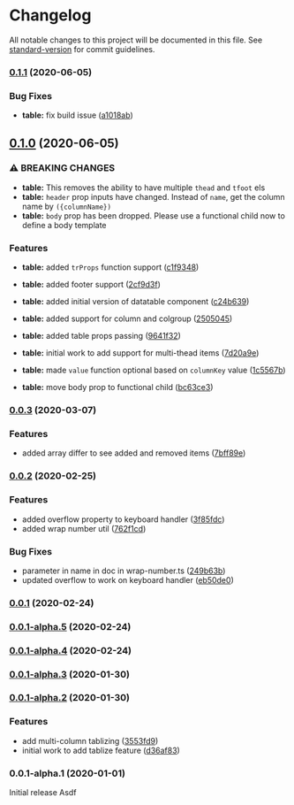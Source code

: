 # Changelog

All notable changes to this project will be documented in this file. See [standard-version](https://github.com/conventional-changelog/standard-version) for commit guidelines.

### [0.1.1](https://github.com/unicorn-utterances/batteries-not-included/compare/v0.1.0...v0.1.1) (2020-06-05)


### Bug Fixes

* **table:** fix build issue ([a1018ab](https://github.com/unicorn-utterances/batteries-not-included/commit/a1018abd1ad525acead1a8ae94ec55f6cbb41afb))

## [0.1.0](https://github.com/unicorn-utterances/batteries-not-included/compare/v0.0.3...v0.1.0) (2020-06-05)


### ⚠ BREAKING CHANGES

* **table:** This removes the ability to have multiple `thead` and `tfoot` els
* **table:** `header` prop inputs have changed. Instead of `name`, get the column name by `({columnName})`
* **table:** `body` prop has been dropped. Please use a functional child now to define a body template

### Features

* **table:** added `trProps` function support ([c1f9348](https://github.com/unicorn-utterances/batteries-not-included/commit/c1f9348f6e94a892b5b98899313bb000f5607ca2))
* **table:** added footer support ([2cf9d3f](https://github.com/unicorn-utterances/batteries-not-included/commit/2cf9d3fbf539d356ec2c0cd846b88eec57495b94))
* **table:** added initial version of datatable component ([c24b639](https://github.com/unicorn-utterances/batteries-not-included/commit/c24b6394a164e2aea8f596379a3deef71cbe67f6))
* **table:** added support for column and colgroup ([2505045](https://github.com/unicorn-utterances/batteries-not-included/commit/25050456bb4ecd1e509118aefadcd2b0c5a1092f))
* **table:** added table props passing ([9641f32](https://github.com/unicorn-utterances/batteries-not-included/commit/9641f32b2c4a31118ef82eadee25610d22cecad0))
* **table:** initial work to add support for multi-thead items ([7d20a9e](https://github.com/unicorn-utterances/batteries-not-included/commit/7d20a9eab4c15c6a0160b5a16d1db1acbb228a0a))
* **table:** made `value` function optional based on `columnKey` value ([1c5567b](https://github.com/unicorn-utterances/batteries-not-included/commit/1c5567bd98aa66cde97de18737e93dac94178a0f))


* **table:** move body prop to functional child ([bc63ce3](https://github.com/unicorn-utterances/batteries-not-included/commit/bc63ce361a8ded0cb3190e11b4c913a956bdacb3))

### [0.0.3](https://github.com/unicorn-utterances/batteries-not-included/compare/v0.0.2...v0.0.3) (2020-03-07)


### Features

* added array differ to see added and removed items ([7bff89e](https://github.com/unicorn-utterances/batteries-not-included/commit/7bff89e3d1380a045af9f24da7f01ec1fce3b21f))

### [0.0.2](https://github.com/unicorn-utterances/batteries-not-included/compare/v0.0.1...v0.0.2) (2020-02-25)


### Features

* added overflow property to keyboard handler ([3f85fdc](https://github.com/unicorn-utterances/batteries-not-included/commit/3f85fdcc9ff2bf2e765585c500b0d2f3421c92dc))
* added wrap number util ([762f1cd](https://github.com/unicorn-utterances/batteries-not-included/commit/762f1cd5ff60274b221eccf6da829b72fac97d7b))


### Bug Fixes

* parameter in name in doc in wrap-number.ts ([249b63b](https://github.com/unicorn-utterances/batteries-not-included/commit/249b63bebe1816655dd64cc1acf7f57875b0613e))
* updated overflow to work on keyboard handler ([eb50de0](https://github.com/unicorn-utterances/batteries-not-included/commit/eb50de0c401d98f84a5c9628c6d34c6cef311eb1))

### [0.0.1](https://github.com/unicorn-utterances/batteries-not-included/compare/v0.0.1-alpha.5...v0.0.1) (2020-02-24)

### [0.0.1-alpha.5](https://github.com/unicorn-utterances/batteries-not-included/compare/v0.0.1-alpha.4...v0.0.1-alpha.5) (2020-02-24)

### [0.0.1-alpha.4](https://github.com/unicorn-utterances/batteries-not-included/compare/v0.0.1-alpha.3...v0.0.1-alpha.4) (2020-02-24)

### [0.0.1-alpha.3](https://github.com/unicorn-utterances/batteries-not-included/compare/v0.0.1-alpha.2...v0.0.1-alpha.3) (2020-01-30)

### [0.0.1-alpha.2](https://github.com/unicorn-utterances/batteries-not-included/compare/v0.0.1-alpha.1...v0.0.1-alpha.2) (2020-01-30)


### Features

* add multi-column tablizing ([3553fd9](https://github.com/unicorn-utterances/batteries-not-included/commit/3553fd91a83db0136ba3dc5071599c58ec8676cb))
* initial work to add tablize feature ([d36af83](https://github.com/unicorn-utterances/batteries-not-included/commit/d36af83c8ab222c61361865e30a6d8043b47d83e))

### 0.0.1-alpha.1 (2020-01-01)

Initial release
Asdf
